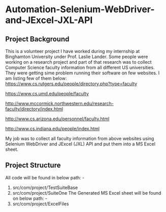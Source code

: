# Automation-Selenium-WebDriver-and-JExcel-JXL-API

## Project Background

This is a volunteer project I have worked during my internship at Binghamton University under Prof. Laslie Lander. Some people were working on a research project and part of that research was to collect Computer Science faculty information from all different US universities. They were getting sime problem running their software on few websites. I am listing few of them below:
https://www.cs.rutgers.edu/people/directory.php?type=faculty

https://www.cs.umd.edu/people/faculty

http://www.mccormick.northwestern.edu/research-faculty/directory/index.html

http://www.cs.arizona.edu/personnel/faculty.html

http://www.cs.indiana.edu/people/index.html

My job was to collect all faculty information from above websites using Selenium WebDriver and JExcel (JXL) API and put them into a MS Excel sheet.


## Project Structure

All code will be found in below path: - 
1.	src/com/project/TestSuiteBase
2.	src/com/project/SuiteOne
The Generated MS Excel sheet will be found on below path: - 
1.	src/com/project/ExcelFiles
